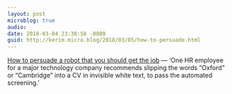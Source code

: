 ```yaml
---
layout: post
microblog: true
audio: 
date: 2018-03-04 23:38:58 -0800
guid: http://kerim.micro.blog/2018/03/05/how-to-persuade.html
---
```

[How to persuade a robot that you should get the job](https://www.theguardian.com/technology/2018/mar/04/robots-screen-candidates-for-jobs-artificial-intelligence?CMP=twt_gu) — ‘One HR employee for a major technology company recommends slipping the words “Oxford” or “Cambridge” into a CV in invisible white text, to pass the automated screening.’
